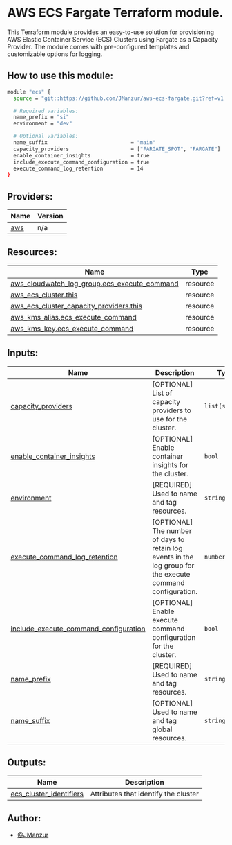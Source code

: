 # AWS ECS Fargate Terraform module.

This Terraform module provides an easy-to-use solution for provisioning AWS Elastic Container Service (ECS) Clusters using Fargate as a Capacity Provider. The module comes with pre-configured templates and customizable options for logging.

## How to use this module:

```bash
module "ecs" {
  source = "git::https://github.com/JManzur/aws-ecs-fargate.git?ref=v1.0.1"

  # Required variables:
  name_prefix = "si"
  environment = "dev"

  # Optional variables:
  name_suffix                           = "main"
  capacity_providers                    = ["FARGATE_SPOT", "FARGATE"]
  enable_container_insights             = true
  include_execute_command_configuration = true
  execute_command_log_retention         = 14
}
```

## Providers:

| Name | Version |
|------|---------|
| <a name="provider_aws"></a> [aws](#provider\_aws) | n/a |

## Resources:

| Name | Type |
|------|------|
| [aws_cloudwatch_log_group.ecs_execute_command](https://registry.terraform.io/providers/hashicorp/aws/latest/docs/resources/cloudwatch_log_group) | resource |
| [aws_ecs_cluster.this](https://registry.terraform.io/providers/hashicorp/aws/latest/docs/resources/ecs_cluster) | resource |
| [aws_ecs_cluster_capacity_providers.this](https://registry.terraform.io/providers/hashicorp/aws/latest/docs/resources/ecs_cluster_capacity_providers) | resource |
| [aws_kms_alias.ecs_execute_command](https://registry.terraform.io/providers/hashicorp/aws/latest/docs/resources/kms_alias) | resource |
| [aws_kms_key.ecs_execute_command](https://registry.terraform.io/providers/hashicorp/aws/latest/docs/resources/kms_key) | resource |

## Inputs:

| Name | Description | Type | Default | Required |
|------|-------------|------|---------|:--------:|
| <a name="input_capacity_providers"></a> [capacity\_providers](#input\_capacity\_providers) | [OPTIONAL] List of capacity providers to use for the cluster. | `list(string)` | <pre>[<br>  "FARGATE"<br>]</pre> | no |
| <a name="input_enable_container_insights"></a> [enable\_container\_insights](#input\_enable\_container\_insights) | [OPTIONAL] Enable container insights for the cluster. | `bool` | `false` | no |
| <a name="input_environment"></a> [environment](#input\_environment) | [REQUIRED] Used to name and tag resources. | `string` | n/a | yes |
| <a name="input_execute_command_log_retention"></a> [execute\_command\_log\_retention](#input\_execute\_command\_log\_retention) | [OPTIONAL] The number of days to retain log events in the log group for the execute command configuration. | `number` | `7` | no |
| <a name="input_include_execute_command_configuration"></a> [include\_execute\_command\_configuration](#input\_include\_execute\_command\_configuration) | [OPTIONAL] Enable execute command configuration for the cluster. | `bool` | `false` | no |
| <a name="input_name_prefix"></a> [name\_prefix](#input\_name\_prefix) | [REQUIRED] Used to name and tag resources. | `string` | n/a | yes |
| <a name="input_name_suffix"></a> [name\_suffix](#input\_name\_suffix) | [OPTIONAL] Used to name and tag global resources. | `string` | `""` | no |

## Outputs:

| Name | Description |
|------|-------------|
| <a name="output_ecs_cluster_identifiers"></a> [ecs\_cluster\_identifiers](#output\_ecs\_cluster\_identifiers) | Attributes that identify the cluster |

## Author:

- [@JManzur](https://jmanzur.com)
